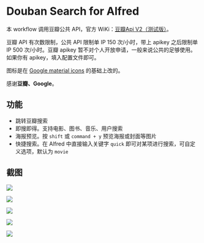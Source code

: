 # Douban Search for Alfred

本 workflow 调用豆瓣公共 API，官方 WiKi：[豆瓣Api V2（测试版）](https://developers.douban.com/wiki/?title=api_v2)。

豆瓣 API 有次数限制，公共 API 限制单 IP 150 次/小时，带上 apikey 之后限制单 IP 500 次/小时。豆瓣 apikey 暂不对个人开放申请，一般来说公共的足够使用。如果你有 apikey，填入配置文件即可。

图标是在 [Google material icons](https://material.io/icons/) 的基础上改的。

感谢**豆瓣、Google**。

## 功能

- 跳转豆瓣搜索
- 即搜即得。支持电影、图书、音乐、用户搜索
- 海报预览。按 `shift` 或 `command + y` 预览海报或封面等图片
- 快捷搜索。在 Alfred 中直接输入关键字 `quick` 即可对某项进行搜索，可自定义选项，默认为 `movie`

## 截图

![](https://github.com/xinhangliu/alfred-workflow/raw/master/douban-search/screenshot/screenshot.png)

![](https://github.com/xinhangliu/alfred-workflow/raw/master/douban-search/screenshot/screenshot-movie.png)

![](https://github.com/xinhangliu/alfred-workflow/raw/master/douban-search/screenshot/screenshot-book.png)

![](https://github.com/xinhangliu/alfred-workflow/raw/master/douban-search/screenshot/screenshot-music.png)

![](https://github.com/xinhangliu/alfred-workflow/raw/master/douban-search/screenshot/screenshot-quick.png)
